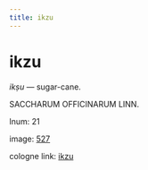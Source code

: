 ```yaml
---
title: ikzu
---
```


# ikzu

<i>ikṣu</i>  — sugar-cane. <div n="P" /><bot>SACCHARUM OFFICINARUM LINN.</bot>

lnum: 21

image: [527](https://www.sanskrit-lexicon.uni-koeln.de/scans/csl-apidev/servepdf.php?dict=snp&page=527)

cologne link: [ikzu](https://sanskrit-lexicon.uni-koeln.de/scans/csl-apidev/getword.php?dict=snp&key=ikzu)

